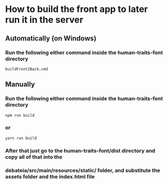 # How to build the front app to later run it in the server 
## Automatically (on Windows)
### Run the following either command inside the human-traits-font directory
    buildFront2Back.cmd


## Manually
### Run the following either command inside the human-traits-font directory
    npm run build
### or
    yarn run build

### After that just go to the human-traits-font/dist directory and copy all of that into the 
### debateia/src/main/resources/static/ folder, and substitute the assets folder and the index.html file
